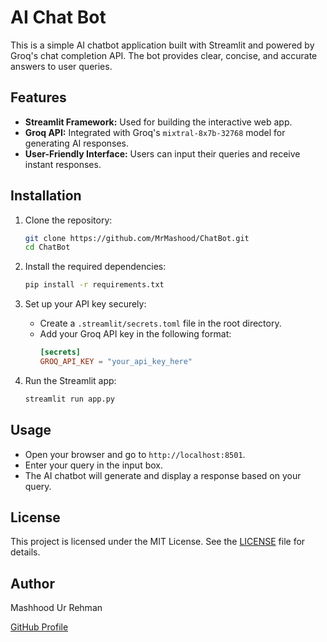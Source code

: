 # AI Chat Bot

This is a simple AI chatbot application built with Streamlit and powered by Groq's chat completion API. The bot provides clear, concise, and accurate answers to user queries.

## Features

- **Streamlit Framework:** Used for building the interactive web app.
- **Groq API:** Integrated with Groq's `mixtral-8x7b-32768` model for generating AI responses.
- **User-Friendly Interface:** Users can input their queries and receive instant responses.

## Installation

1. Clone the repository:
    ```bash
    git clone https://github.com/MrMashood/ChatBot.git
    cd ChatBot
    ```

2. Install the required dependencies:
    ```bash
    pip install -r requirements.txt
    ```

3. Set up your API key securely:
    - Create a `.streamlit/secrets.toml` file in the root directory.
    - Add your Groq API key in the following format:
      ```toml
      [secrets]
      GROQ_API_KEY = "your_api_key_here"
      ```

4. Run the Streamlit app:
    ```bash
    streamlit run app.py
    ```

## Usage

- Open your browser and go to `http://localhost:8501`.
- Enter your query in the input box.
- The AI chatbot will generate and display a response based on your query.

## License

This project is licensed under the MIT License. See the [LICENSE](LICENSE) file for details.

## Author

Mashhood Ur Rehman

[GitHub Profile](https://github.com/MrMashood)
